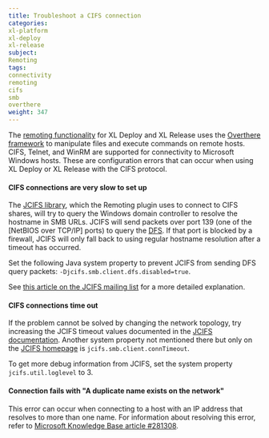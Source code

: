 ```yaml
---
title: Troubleshoot a CIFS connection
categories:
xl-platform
xl-deploy
xl-release
subject:
Remoting
tags:
connectivity
remoting
cifs
smb
overthere
weight: 347
---
```


The [remoting functionality](/xl-platform/concept/remoting-plugin.html) for XL Deploy and XL Release uses the [Overthere framework](https://github.com/xebialabs/overthere) to manipulate files and execute commands on remote hosts. CIFS, Telnet, and WinRM are supported for connectivity to Microsoft Windows hosts. These are configuration errors that can occur when using XL Deploy or XL Release with the CIFS protocol.

#### CIFS connections are very slow to set up

The [JCIFS library](http://jcifs.samba.org), which the Remoting plugin uses to connect to CIFS shares, will try to query the Windows domain controller to resolve the hostname in SMB URLs. JCIFS will send packets over port 139 (one of the [NetBIOS over TCP/IP] ports) to query the <a href="http://en.wikipedia.org/wiki/Distributed_File_System_(Microsoft)">DFS</a>. If that port is blocked by a firewall, JCIFS will only fall back to using regular hostname resolution after a timeout has occurred.

Set the following Java system property to prevent JCIFS from sending DFS query packets: `-Djcifs.smb.client.dfs.disabled=true`.

See [this article on the JCIFS mailing list](http://lists.samba.org/archive/jcifs/2009-December/009029.html) for a more detailed explanation.

#### CIFS connections time out

If the problem cannot be solved by changing the network topology, try increasing the JCIFS timeout values documented in the [JCIFS documentation](http://jcifs.samba.org/src/docs/api/overview-summary.html#scp). Another system property not mentioned there but only on the [JCIFS homepage](http://jcifs.samba.org/) is `jcifs.smb.client.connTimeout`.

To get more debug information from JCIFS, set the system property `jcifs.util.loglevel` to 3.

#### Connection fails with "A duplicate name exists on the network"

This error can occur when connecting to a host with an IP address that resolves to more than one name. For information about resolving this error, refer to [Microsoft Knowledge Base article #281308](https://support.microsoft.com/en-us/kb/281308).
